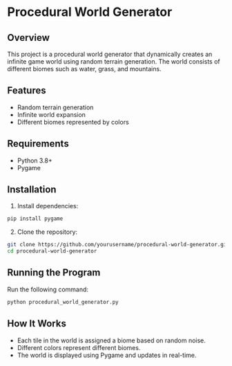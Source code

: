 # Procedural World Generator

## Overview
This project is a procedural world generator that dynamically creates an infinite game world using random terrain generation. The world consists of different biomes such as water, grass, and mountains.

## Features
- Random terrain generation
- Infinite world expansion
- Different biomes represented by colors

## Requirements
- Python 3.8+
- Pygame

## Installation
1. Install dependencies:
```sh
pip install pygame
```
2. Clone the repository:
```sh
git clone https://github.com/yourusername/procedural-world-generator.git
cd procedural-world-generator
```

## Running the Program
Run the following command:
```sh
python procedural_world_generator.py
```

## How It Works
- Each tile in the world is assigned a biome based on random noise.
- Different colors represent different biomes.
- The world is displayed using Pygame and updates in real-time.
